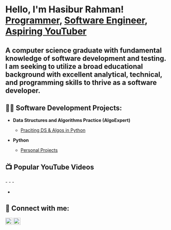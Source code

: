 <h1>Hello, I'm Hasibur Rahman! <br/><a href="https://github.com/hsbrRahman">Programmer</a>, <a href="https://www.linkedin.com/in/rahmanhasibur/">Software Engineer</a>, <a href="https://www.youtube.com/channel/UC8QfZXNxfdE0OTAoZE_z4bA">Aspiring YouTuber</a></h1>
<h2>A computer science graduate with fundamental knowledge of software development and testing. I am seeking to utilize a broad educational background with excellent analytical, technical, and programming skills to thrive as a software developer.</h2>

<h2>👨‍💻 Software Development Projects:</h2>

- <b>Data Structures and Algorithms Practice (AlgoExpert)</b>
  - [Praciting DS & Algos in Python]()

- <b>Python</b>
  - [Personal Projects](https://github.com/hsbrRahman/Python-Projects)

<h2>📺 Popular YouTube Videos</h2>
-
-
-



-

<h2> 🤳 Connect with me:</h2>

[<img align="left" alt="HasiburRahman | YouTube" width="22px" src="https://cdn.jsdelivr.net/npm/simple-icons@v3/icons/youtube.svg" />][youtube]
[<img align="left" alt="HasiburRahman | LinkedIn" width="22px" src="https://cdn.jsdelivr.net/npm/simple-icons@v3/icons/linkedin.svg" />][linkedin]

[youtube]: https://www.youtube.com/channel/UC8QfZXNxfdE0OTAoZE_z4bA
[linkedin]: https://www.linkedin.com/in/rahmanhasibur/
<!--
**hsbrRahman/hsbrRahman** is a ✨ _special_ ✨ repository because its `README.md` (this file) appears on your GitHub profile.

Here are some ideas to get you started:

- 🔭 I’m currently working on ...
- 🌱 I’m currently learning ...
- 👯 I’m looking to collaborate on ...
- 🤔 I’m looking for help with ...
- 💬 Ask me about ...
- 📫 How to reach me: ...
- 😄 Pronouns: ...
- ⚡ Fun fact: ...
-->
